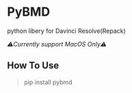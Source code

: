 # PyBMD

python libery for Davinci Resolve(Repack)

*⚠️Currently support MacOS Only⚠️*

## How To Use

> pip install pybmd

